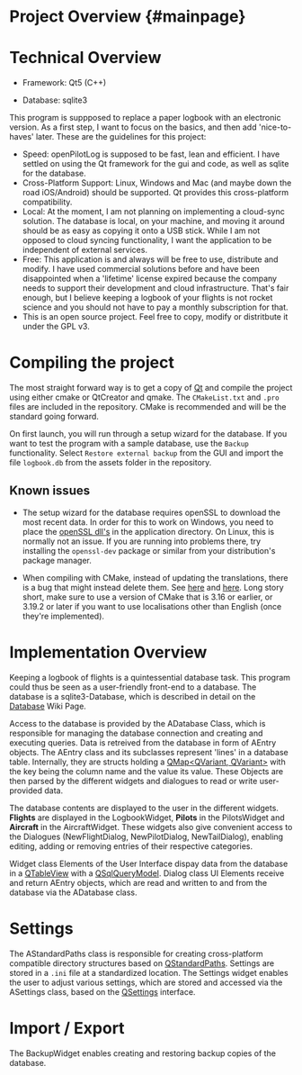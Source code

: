 # Project Overview {#mainpage}


# Technical Overview

- Framework: Qt5 (C++)

- Database: sqlite3

This program is suppposed to replace a paper logbook with an electronic version. As a first step, I want to focus on the basics, and then add 'nice-to-haves' later.
These are the guidelines for this project:

- Speed: openPilotLog is supposed to be fast, lean and efficient. I have settled on using the Qt framework for the gui and code, as well as sqlite for the database.
- Cross-Platform Support: Linux, Windows and Mac (and maybe down the road iOS/Android) should be supported. Qt provides this cross-platform compatibility.
- Local: At the moment, I am not planning on implementing a cloud-sync solution. The database is local, on your machine, and moving it around should be as easy as copying it onto a USB stick. While I am not opposed to cloud syncing functionality, I want the application to be independent of external services.
- Free: This application is and always will be free to use, distribute and modify. I have used commercial solutions before and have been disappointed when a 'lifetime' license expired because the company needs to support their development and cloud infrastructure. That's fair enough, but I believe keeping a logbook of your flights is not rocket science and you should not have to pay a monthly subscription for that.
- This is an open source project. Feel free to copy, modify or distritbute it under the GPL v3.


# Compiling the project

The most straight forward way is to get a copy of [Qt](https://www.qt.io/download) and compile the project using either cmake or QtCreator and qmake. The `CMakeList.txt` and `.pro` files are included in the repository. CMake is recommended and will be the standard going forward.

On first launch, you will run through a setup wizard for the database. If you want to test the program with a sample database, use the `Backup` functionality. Select `Restore external backup` from the GUI and import the file `logbook.db` from the assets folder in the repository.

## Known issues

- The setup wizard for the database requires openSSL to download the most recent data. In order for this to work on Windows, you need to place the [openSSL dll's](https://wiki.openssl.org/index.php/Binaries) in the application directory. On Linux, this is normally not an issue. If you are running into problems there, try installing the `openssl-dev` package or similar from your distribution's package manager.

- When compiling with CMake, instead of updating the translations, there is a bug that might instead delete them. See [here](https://bugreports.qt.io/browse/QTBUG-41736)
  and [here](https://bugreports.qt.io/browse/QTBUG-76410). Long story short, make sure to use a version of CMake that is 3.16 or earlier, or 3.19.2 or later if you want
  to use localisations other than English (once they're implemented).

# Implementation Overview

Keeping a logbook of flights is a quintessential database task. This program could thus be seen as a user-friendly front-end to a database. The database is a sqlite3-Database, which is described in detail on the [Database](https://github.com/fiffty-50/openpilotlog/wiki/Database-Layout-and-Description) Wiki Page.

Access to the database is provided by the ADatabase Class, which is responsible for managing the database connection and creating and executing queries. Data is retreived from the database in form of AEntry objects. The AEntry class and its subclasses represent 'lines' in a database table. Internally, they are structs holding a [QMap<QVariant, QVariant>](https://doc.qt.io/qt-5/qmap.html) with the key being the column name and the value its value. These Objects are then parsed by the different widgets and dialogues to read or write user-provided data.

The database contents are displayed to the user in the different widgets. **Flights** are displayed in the LogbookWidget, **Pilots** in the PilotsWidget and **Aircraft** in the AircraftWidget. These widgets also give convenient access to the Dialogues (NewFlightDialog, NewPilotDialog, NewTailDialog), enabling editing, adding or removing entries of their respective categories.

Widget class Elements of the User Interface dispay data from the database in a [QTableView](https://doc.qt.io/qt-5/qtableview.html) with a [QSqlQueryModel](https://doc.qt.io/qt-5.12/qsqlquerymodel.html). Dialog class UI Elements receive and return AEntry objects, which are read and written to and from the database via the ADatabase class.

# Settings

The AStandardPaths class is responsible for creating cross-platform compatible directory structures based on [QStandardPaths](https://doc.qt.io/qt-5/qstandardpaths.html). Settings are stored in a `.ini` file at a standardized location. The Settings widget enables the user to adjust various settings, which are stored and accessed via the ASettings class, based on the [QSettings](https://doc.qt.io/qt-5/qsettings.html) interface.

# Import / Export

The BackupWidget enables creating and restoring backup copies of the database. 



